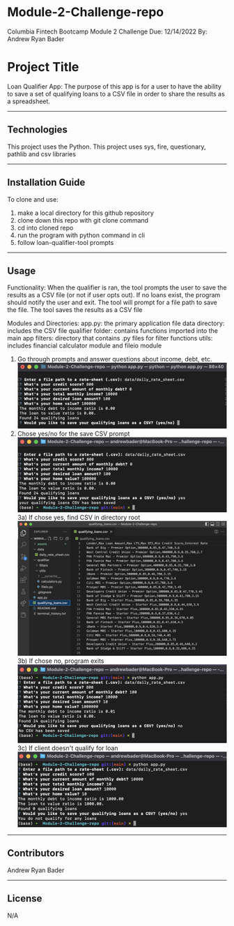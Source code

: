 # Module-2-Challenge-repo
Columbia Fintech Bootcamp Module 2 Challenge
Due: 12/14/2022
By: Andrew Ryan Bader

# Project Title

Loan Qualifier App: The purpose of this app is for a user to have the ability to save a set of qualifying loans to a CSV file in order to share the results as a spreadsheet.

---

## Technologies

This project uses the Python. This project uses sys, fire, questionary, pathlib and csv libraries

---

## Installation Guide

To clone and use:
1) make a local directory for this github repository
2) clone down this repo with git clone command
3) cd into cloned repo
4) run the program with python command in cli
5) follow loan-qualifier-tool prompts

---

## Usage

Functionality:
When the qualifier is ran, the tool prompts the user to save the results as a CSV file (or not if user opts out). If no loans exist, the program should notify the user and exit. The tool will prompt for a file path to save the file. The tool saves the results as a CSV file

Modules and Directories:
app.py: the primary application file
data directory: includes the CSV file
qualifier folder: contains functions imported into the main app
filters: directory that contains .py files for filter functions
utils: includes financial calculator module and fileio module

1) Go through prompts and answer questions about income, debt, etc.
![loan tool prompts](assets/image-1.png "Loan Qualifier Prompts")
2) Chose yes/no for the save CSV prompt
![save CSV prompt](assets/image-2.png "Save loan CSV Prompt")
3a) If chose yes, find CSV in directory root
![new CSV file](assets/image-3.png "New CSV File")
3b) If chose no, program exits
![don't save CSV](assets/image-4.png "don't save CSV")
3c) If client doesn't qualify for loan
![don't qualify](assets/image-5.png "don't qualify")

---

## Contributors

Andrew Ryan Bader

---

## License

N/A
